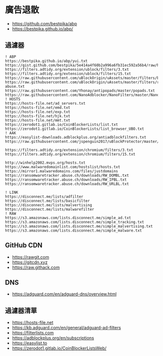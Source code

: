 # 廣告退散

- <https://github.com/bestpika/abp>
- <https://bestpika.github.io/abp/>

## 過濾器

```list
! ABP
https://bestpika.github.io/abp/yui.txt
https://gist.github.com/bestpika/5e414a4f60b2a996a6fb31ec592a56b4/raw/hide.txt
https://filters.adtidy.org/extension/ublock/filters/3.txt
https://filters.adtidy.org/extension/ublock/filters/15.txt
https://raw.githubusercontent.com/uBlockOrigin/uAssets/master/filters/badware.txt
https://raw.githubusercontent.com/uBlockOrigin/uAssets/master/filters/resource-abuse.txt
https://raw.githubusercontent.com/Yhonay/antipopads/master/popads.txt
https://raw.githubusercontent.com/NanoAdblocker/NanoFilters/master/NanoFilters/NanoTimer.txt
! HOSTS
https://hosts-file.net/ad_servers.txt
https://hosts-file.net/emd.txt
https://hosts-file.net/exp.txt
https://hosts-file.net/hjk.txt
https://hosts-file.net/mmt.txt
https://zerodot1.gitlab.io/CoinBlockerLists/list.txt
https://zerodot1.gitlab.io/CoinBlockerLists/list_browser_UBO.txt
! AAK
https://easylist-downloads.adblockplus.org/antiadblockfilters.txt
https://raw.githubusercontent.com/jspenguin2017/uBlockProtector/master/uBlockProtectorList.txt
```

```list
https://filters.adtidy.org/extension/chromium/filters/3.txt
https://filters.adtidy.org/extension/chromium/filters/15.txt
```

```list
http://winhelp2002.mvps.org/hosts.txt
https://www.malwaredomainlist.com/hostslist/hosts.txt
https://mirror1.malwaredomains.com/files/justdomains
https://ransomwaretracker.abuse.ch/downloads/RW_DOMBL.txt
https://ransomwaretracker.abuse.ch/downloads/RW_IPBL.txt
https://ransomwaretracker.abuse.ch/downloads/RW_URLBL.txt
```

```list
! LINK
https://disconnect.me/lists/adfilter
https://disconnect.me/lists/basicfilter
https://disconnect.me/lists/malvertising
https://disconnect.me/lists/malwarefilter
! RAW
https://s3.amazonaws.com/lists.disconnect.me/simple_ad.txt
https://s3.amazonaws.com/lists.disconnect.me/simple_tracking.txt
https://s3.amazonaws.com/lists.disconnect.me/simple_malvertising.txt
https://s3.amazonaws.com/lists.disconnect.me/simple_malware.txt
```

## GitHub CDN

- <https://rawgit.com>
- <https://gitcdn.xyz>
- <https://raw.githack.com>

## DNS

- <https://adguard.com/en/adguard-dns/overview.html>

## 過濾器清單

- <https://hosts-file.net>
- <https://kb.adguard.com/en/general/adguard-ad-filters>
- <https://filterlists.com>
- <https://adblockplus.org/en/subscriptions>
- <https://easylist.to>
- <https://zerodot1.gitlab.io/CoinBlockerListsWeb/>
